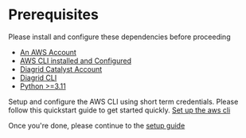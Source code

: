 # Prerequisites

Please install and configure these dependencies before proceeding

- [An AWS Account](https://aws.amazon.com/)
- [AWS CLI installed and Configured](https://aws.amazon.com/cli/)
- [Diagrid Catalyst Account](https://catalyst.diagrid.io/)
- [Diagrid CLI](https://docs.diagrid.io/catalyst/references/cli-reference/intro/)
- [Python >=3.11](https://www.python.org/downloads/)

Setup and configure the AWS CLI using short term credentials. Please follow this
quickstart guide to get started quickly.
[Set up the aws cli](https://docs.aws.amazon.com/cli/latest/userguide/getting-started-quickstart.html)

Once you're done, please continue to the [setup guide](setup.md)
